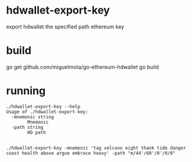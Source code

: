 # hdwallet-export-key
export hdwallet the specified path ethereum key

# build
go get github.com/miguelmota/go-ethereum-hdwallet
go build

# running
```
./hdwallet-export-key --help
Usage of ./hdwallet-export-key:
  -mnemonic string
    	Mnemonic
  -path string
    	HD path


./hdwallet-export-key -mnemonic 'tag volcano eight thank tide danger coast health above argue embrace heavy' -path "m/44'/60'/0'/0/0"
```
